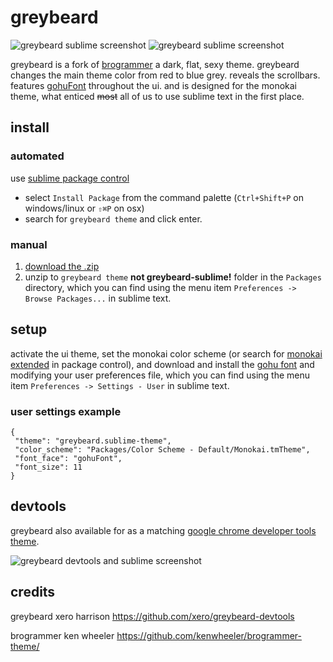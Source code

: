 # greybeard

![greybeard sublime screenshot](https://raw.githubusercontent.com/xero/greybeard-sublime/master/preview1.png)
![greybeard sublime screenshot](https://raw.githubusercontent.com/xero/greybeard-sublime/master/preview2.png)

greybeard is a fork of [brogrammer](https://github.com/kenwheeler/brogrammer-theme/) a dark, flat, sexy theme. greybeard changes the main theme color from red to blue grey. reveals the scrollbars. features [gohuFont](http://font.gohu.org) throughout the ui. and is designed for the monokai theme, what enticed ~~most~~ all of us to use sublime text in the first place.

## install

### automated

use [sublime package control](https://sublime.wbond.net/)

- select `Install Package` from the command palette (`Ctrl+Shift+P` on windows/linux or `⇧⌘P` on osx)
- search for `greybeard theme` and click enter.

### manual

1. [download the .zip](https://github.com/xero/greybeard-sublime/archive/master.zip)
2. unzip to `greybeard theme` **not greybeard-sublime!** folder in the `Packages` directory, which you can find using the menu item `Preferences -> Browse Packages...` in sublime text.

## setup

activate the ui theme, set the monokai color scheme (or search for [monokai extended](https://github.com/jonschlinkert/sublime-monokai-extended) in package control), and download and install the [gohu font](http://font.gohu.org/) and modifying your user preferences file, which you can find using the menu item `Preferences -> Settings - User` in sublime text.

### user settings example
```
{
 "theme": "greybeard.sublime-theme", 
 "color_scheme": "Packages/Color Scheme - Default/Monokai.tmTheme",
 "font_face": "gohuFont",
 "font_size": 11
}
```

## devtools

greybeard also available for as a matching [google chrome developer tools theme](https://github.com/xero/greybeard-devtools).

![greybeard devtools and sublime screenshot](https://raw.githubusercontent.com/xero/greybeard-devtools/master/preview3.png)

## credits

greybeard
xero harrison
https://github.com/xero/greybeard-devtools

brogrammer
ken wheeler
https://github.com/kenwheeler/brogrammer-theme/